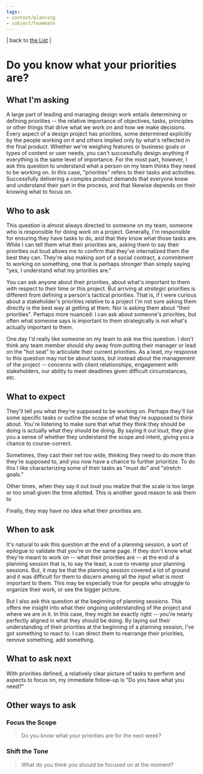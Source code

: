 ```yaml
---
tags: 
- context/planning
- subject/teammate
---
```


| back to [the List](index.md) |

# Do you know what your priorities are?

## What I'm asking
A large part of leading and managing design work entails determining or defining priorities -- the relative importance of objectives, tasks, principles or other things that drive what we work on and how we make decisions. Every aspect of a design project has priorities, some determined explicitly by the people working on it and others implied only by what's reflected in the final product. Whether we're weighing features or business goals or types of content or user needs, you can't successfully design anything if everything is the same level of importance. For the most part, however, I ask this question to understand what a person on my team thinks they need to be working on. In this case, "priorities" refers to their tasks and activities. Successfully delivering a complex product demands that everyone know and understand their part in the process, and that likewise depends on their knowing what to focus on.

## Who to ask
This question is almost always directed to someone on my team, someone who is responsible for doing work on a project. Generally, I'm responsible for ensuring they have tasks to do, and that they know what those tasks are. While I can tell them what their priorities are, asking them to say their priorities out loud allows me to confirm that they've internalized them the best they can. They're also making sort of a social contract, a commitment to working on something, one that is perhaps stronger than simply saying "yes, I understand what my priorities are."

You can ask anyone about their priorities, about what's important to them with respect to their time or this project. But arriving at _strategic_ priorities is different from defining a person's tactical priorities. That is, if I were curious about a stakeholder's priorities relative to a project I'm not sure asking them directly is the best way at getting at them. Nor is asking them about "their priorities". Perhaps more nuanced: I can ask about someone's priorities, but often what someone says is important to them strategically is not what's actually important to them.

One day I'd really like someone on my team to ask me this question. I don't think any team member should shy away from putting their manager or lead on the "hot seat" to articulate their current priorities. As a lead, my response to this question may not be about tasks, but instead about the management of the project -- concerns with client relationships, engagement with stakeholders, our ability to meet deadlines given difficult circumstances, etc.

## What to expect
They'll tell you what they're supposed to be working on. Perhaps they'll list some specific tasks or outline the scope of what they're supposed to think about. You're listening to make sure that what they think they should be doing is actually what they should be doing. By saying it out loud, they give you a sense of whether they understand the scope and intent, giving you a chance to course-correct.

Sometimes, they cast their net too wide, thinking they need to do more than they're supposed to, and you now have a chance to further prioritize. To do this I like characterizing some of their tasks as "must do" and "stretch goals."

Other times, when they say it out loud you realize that the scale is too large or too small given the time allotted. This is another good reason to ask them to 

Finally, they may have no idea what their priorities are.

## When to ask
It's natural to ask this question at the end of a planning session, a sort of epilogue to validate that you're on the same page. If they don't know what they're meant to work on -- what their priorities are -- at the end of a planning session that is, to say the least, a cue to revamp your planning sessions. But, it may be that the planning session covered a lot of ground and it was difficult for them to discern among all the input what is most important to them. This may be especially true for people who struggle to organize their work, or see the bigger picture.

But I also ask this question at the beginning of planning sessions. This offers me insight into what their ongoing understanding of the project and where we are in it. In this case, they might be exactly right -- you're nearly perfectly aligned in what they should be doing. By laying out their understanding of their priorities at the beginning of a planning session, I've got something to react to. I can direct them to rearrange their priorities, remove something, add something.

## What to ask next
With priorities defined, a relatively clear picture of tasks to perform and aspects to focus on, my immediate follow-up is "Do you have what you need?" 

## Other ways to ask

### Focus the Scope
> Do you know what your priorities are for the next week?



### Shift the Tone
> What do you think you should be focused on at the moment?